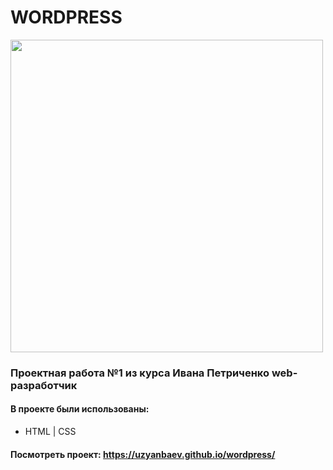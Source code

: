 # WORDPRESS

<img src="https://github.com/uzyanbaev/wordpress/assets/108973583/51992fe1-aeab-4c20-8917-e47c051f55f5" width="500">


### Проектная работа №1 из курса Ивана Петриченко web-разработчик
#### В проекте были использованы:
* HTML | CSS
#### Посмотреть проект: https://uzyanbaev.github.io/wordpress/
